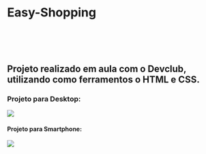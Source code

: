 <h1>Easy-Shopping<h1></h1>
<br>
<br>
<h2>Projeto realizado em aula com o Devclub, utilizando como ferramentos o HTML e CSS.</h2>
  <h3> Projeto para Desktop:</h3>
<img src="https://github.com/lwmoreira/easy-shooping/blob/master/img/imagem_easy-shopping_Desktop.png?raw=true" />
<h4>Projeto para Smartphone:</h4>
<img src="https://github.com/lwmoreira/easy-shooping/blob/master/img/imagem_easy-shopping_mobile.png?raw=true"/>

